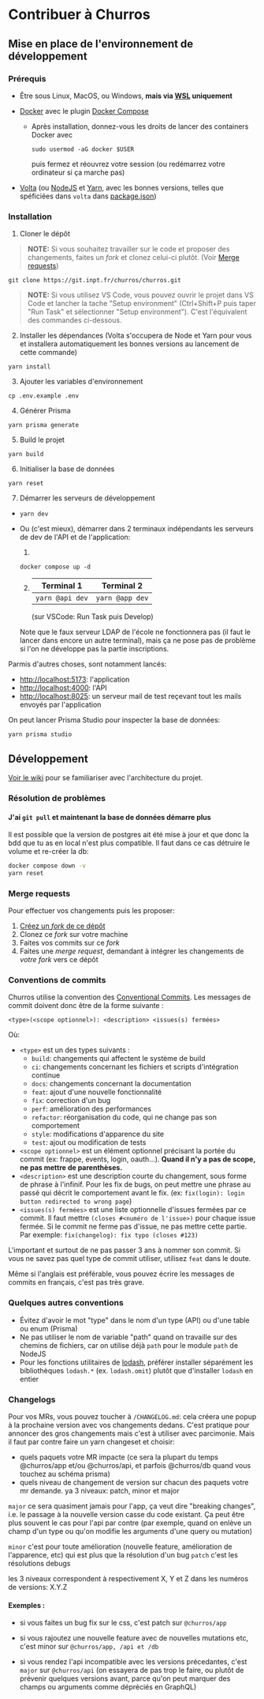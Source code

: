 # Contribuer à Churros

## Mise en place de l'environnement de développement

### Prérequis

- Être sous Linux, MacOS, ou Windows, **mais via [WSL](https://learn.microsoft.com/fr-fr/windows/wsl/install) uniquement**
- [Docker](https://docs.docker.com/engine/install/) avec le plugin [Docker Compose](https://docs.docker.com/compose/)

  - Après installation, donnez-vous les droits de lancer des containers Docker avec

    ```
    sudo usermod -aG docker $USER
    ```

    puis fermez et réouvrez votre session (ou redémarrez votre ordinateur si ça marche pas)

- [Volta](https://volta.sh) (ou [NodeJS](https://nodejs.org/en/) et [Yarn](https://yarnpkg.com/), avec les bonnes versions, telles que spéficiées dans `volta` dans [package.json](/package.json))

### Installation

1. Cloner le dépôt

> **NOTE:** Si vous souhaitez travailler sur le code et proposer des changements, faites un _fork_ et clonez celui-ci plutôt. (Voir [Merge requests](#merge-requests))

```
git clone https://git.inpt.fr/churros/churros.git
```

> **NOTE:** Si vous utilisez VS Code, vous pouvez ouvrir le projet dans VS Code et lancher la tache "Setup environment" (<kbbd>Ctrl+Shift+P</kbd> puis taper "Run Task" et sélectionner "Setup environment"). C'est l'équivalent des commandes ci-dessous.

2. Installer les dépendances (Volta s'occupera de Node et Yarn pour vous et installera automatiquement les bonnes versions au lancement de cette commande)

```
yarn install
```

3. Ajouter les variables d'environnement

```
cp .env.example .env
```

4. Générer Prisma

```
yarn prisma generate
```

5. Build le projet

```
yarn build
```

6. Initialiser la base de données

```
yarn reset
```

7. Démarrer les serveurs de développement

- ```
  yarn dev
  ```

- Ou (c'est mieux), démarrer dans 2 terminaux indépendants les serveurs de dev de l'API et de l'application:

  1.

  ```
  docker compose up -d
  ```

  2.  | Terminal 1      | Terminal 2      |
      | --------------- | --------------- |
      | `yarn @api dev` | `yarn @app dev` |

      (sur VSCode: Run Task puis Develop)

  Note que le faux serveur LDAP de l'école ne fonctionnera pas (il faut le lancer dans encore un autre terminal), mais ça ne pose pas de problème si l'on ne développe pas la partie inscriptions.

Parmis d'autres choses, sont notamment lancés:

- <http://localhost:5173>: l'application
- <http://localhost:4000>: l'API
- <http://localhost:8025>: un serveur mail de test reçevant tout les mails envoyés par l'application

On peut lancer Prisma Studio pour inspecter la base de données:

```
yarn prisma studio
```

## Développement

[Voir le wiki](https://git.inpt.fr/churros/churros/-/wikis) pour se familiariser avec l'architecture du projet.

### Résolution de problèmes

#### J'ai `git pull` et maintenant la base de données démarre plus

Il est possible que la version de postgres ait été mise à jour et que donc la bdd que tu as en local n'est plus compatible. Il faut dans ce cas détruire le volume et re-créer la db:

```bash
docker compose down -v
yarn reset
```

### Merge requests

Pour effectuer vos changements puis les proposer:

1. [Créez un _fork_ de ce dépôt](https://git.inpt.fr/churros/churros/-/forks/new)
2. Clonez ce _fork_ sur votre machine
3. Faites vos commits sur ce _fork_
4. Faites une _merge request_, demandant à intégrer les changements de _votre fork_ vers ce dépôt

### Conventions de commits

Churros utilise la convention des [Conventional Commits](https://www.conventionalcommits.org/en/v1.0.0/). Les messages de commit doivent donc être de la forme suivante :

```
<type>(<scope optionnel>): <description> <issues(s) fermées>
```

Où:

- `<type>` est un des types suivants :
  - `build`: changements qui affectent le système de build
  - `ci`: changements concernant les fichiers et scripts d'intégration continue
  - `docs`: changements concernant la documentation
  - `feat`: ajout d'une nouvelle fonctionnalité
  - `fix`: correction d'un bug
  - `perf`: amélioration des performances
  - `refactor`: réorganisation du code, qui ne change pas son comportement
  - `style`: modifications d'apparence du site
  - `test`: ajout ou modification de tests
- `<scope optionnel>` est un élément optionnel précisant la portée du commit (ex: frappe, events, login, oauth...). **Quand il n'y a pas de scope, ne pas mettre de parenthèses.**
- `<description>` est une description courte du changement, sous forme de phrase à l'infinif. Pour les fix de bugs, on peut mettre une phrase au passé qui décrit le comportement avant le fix. (ex: `fix(login): login button redirected to wrong page`)
- `<issues(s) fermées>` est une liste optionnelle d'issues fermées par ce commit. Il faut mettre `(closes #<numéro de l'issue>)` pour chaque issue fermée. Si le commit ne ferme pas d'issue, ne pas mettre cette partie. Par exemple: `fix(changelog): fix typo (closes #123)`

L'important et surtout de ne pas passer 3 ans à nommer son commit. Si vous ne savez pas quel type de commit utiliser, utilisez `feat` dans le doute.

Même si l'anglais est préférable, vous pouvez écrire les messages de commits en français, c'est pas très grave.

### Quelques autres conventions

- Évitez d'avoir le mot "type" dans le nom d'un type (API) ou d'une table ou enum (Prisma)
- Ne pas utiliser le nom de variable "path" quand on travaille sur des chemins de fichiers, car on utilise déjà `path` pour le module `path` de NodeJS
- Pour les fonctions utilitaires de [lodash](https://lodash.com/docs/4.17.15), préférer installer séparément les bibliothèques `lodash.*` (ex. `lodash.omit`) plutôt que d'installer `lodash` en entier

### Changelogs

Pour vos MRs, vous pouvez toucher à `/CHANGELOG.md`: cela créera une popup à la prochaine version avec vos changements dedans. C'est pratique pour annoncer des gros changements mais c'est à utiliser avec parcimonie. Mais il faut par contre faire un yarn changeset et choisir:

- quels paquets votre MR impacte (ce sera la plupart du temps @churros/app et/ou @churros/api, et parfois @churros/db quand vous touchez au schéma prisma)
- quels niveau de changement de version sur chacun des paquets votre mr demande.
  ya 3 niveaux: patch, minor et major

`major` ce sera quasiment jamais pour l'app, ça veut dire "breaking changes", i.e. le passage à la nouvelle version casse du code existant. Ça peut être plus souvent le cas pour l'api par contre (par exemple, quand on enlève un champ d'un type ou qu'on modifie les arguments d'une query ou mutation)

`minor` c'est pour toute amélioration (nouvelle feature, amélioration de l'apparence, etc) qui est plus que la résolution d'un bug
`patch` c'est les résolutions debugs

les 3 niveaux correspondent à respectivement X, Y et Z dans les numéros de versions: X.Y.Z

#### Exemples :

- si vous faites un bug fix sur le css, c'est patch sur `@churros/app`

- si vous rajoutez une nouvelle feature avec de nouvelles mutations etc, c'est minor sur `@churros/app, /api et /db`

- si vous rendez l'api incompatible avec les versions précedantes, c'est `major` sur `@churros/api` (on essayera de pas trop le faire, ou plutôt de prévenir quelques versions avant, parce qu'on peut marquer des champs ou arguments comme dépréciés en GraphQL)
